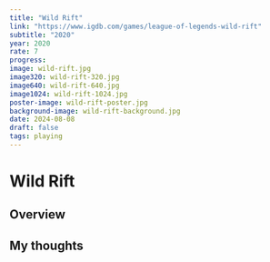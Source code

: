 ```yaml
---
title: "Wild Rift"
link: "https://www.igdb.com/games/league-of-legends-wild-rift"
subtitle: "2020"
year: 2020
rate: 7
progress:
image: wild-rift.jpg
image320: wild-rift-320.jpg
image640: wild-rift-640.jpg
image1024: wild-rift-1024.jpg
poster-image: wild-rift-poster.jpg
background-image: wild-rift-background.jpg
date: 2024-08-08
draft: false
tags: playing
---
```


# Wild Rift

## Overview



## My thoughts

